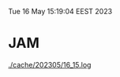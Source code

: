Tue 16 May 15:19:04 EEST 2023
# JAM
<a href='./cache/202305/16_15.log'>./cache/202305/16_15.log</a>
